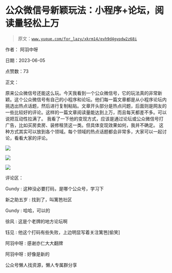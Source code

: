 # 公众微信号新颖玩法：小程序+论坛，阅读量轻松上万

> 原文：[`www.yuque.com/for_lazy/xkrm14/evh9d4gvpdw2z68i`](https://www.yuque.com/for_lazy/xkrm14/evh9d4gvpdw2z68i)



作者： 阿羽中呀



日期：2023-06-05



点赞数：73

<ne-hole id="ua3ea481f" data-lake-id="ua3ea481f">

正文：



原来公众微信号还能这么玩。今天我看到一个公众微信号，它的玩法真的非常新颖。这个公众微信号有自己的小程序和论坛。他们每一篇文章都是从小程序论坛内挑选出热点话题，然后进行复制粘贴。文章开头部分是热点问题，后面则是网友的一些比较好的评论。这样的一篇文章阅读量能达到上万，而且每天都差不多。可以说把互动性拉满了。 我看了一下他的变现方式，应该是通过论坛或公众微信号打广告，比如买房卖房、装修租赁这一类。但具体变现效果如何，我并不确定。 这种方式其实可以放到各个领域。每个领域的热点话题都会非常多，大家可以一起讨论，看看大家的评论。



![](img/02038938f18a53a200c25d65a0d78af2.png)



![](img/01b0a1de8a374ca1f0a889f9edf38dc4.png)



![](img/4308cd3e38381da357bd91269036e9f3.png)

<ne-hole id="u01396cf3" data-lake-id="u01396cf3">

评论区：



Gundy : 这种没必要打码，是哪个公众号，学习下



新之助五岁 : 找到了，叫篱笆社区



Gundy : 哈哈，可以的



徐风 : 这是个老牌的地方论坛啊



钰见 : 他这个打码有些失败，上边明显写着关注篱笆[偷笑]



阿羽中呀 : 感谢亦仁大大翻牌



阿羽中呀 : 好像是新的

<ne-hole id="uf397410b" data-lake-id="uf397410b">

公众号懒人找资源，懒人专属群分享

</ne-hole></ne-hole></ne-hole>
